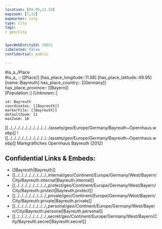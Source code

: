 ```yaml
---
location: [49.95,11.58] 
mapzoom: [7,12] 
mapmarker: city 
type: City
tags:
- geo/City


SpocWebEntityId: 29051
isDeleted: false
confidential: public

---
```



#is_a_/Place  
#is_a_ :: [[Place]] 
[has_place_longitude::11.58] 
[has_place_latitude::49.95] 
[name::Bayreuth] 
has_place_country:: [[Germany]]  
has_place_province:: [[Bayern]]  
[Population::] 
[Unknown::] 


```leaflet
id: Bayreuth
coordinates: [[Bayreuth]] 
markerFile: [[Bayreuth]] 
defaultZoom: 11 
maxZoom: 18
```



[[../../../../../../../../../../../assets/geo/Europe/Germany/Bayreuth~Opernhaus.webp]] 
![[../../../../../../../../../../../assets/geo/Europe/Germany/Bayreuth~Opernhaus.webp]] 
Markgräfliches Opernhaus Bayreuth (2012) 


## Confidential Links & Embeds: 
- [[Bayreuth|Bayreuth]]  
- [[../../../../../../../../_internal/geo/Continent/Europe/Germany/West/Bayern/City/Bayreuth.internal|Bayreuth.internal]] 
- [[../../../../../../../../_protect/geo/Continent/Europe/Germany/West/Bayern/City/Bayreuth.protect|Bayreuth.protect]] 
- [[../../../../../../../../_private/geo/Continent/Europe/Germany/West/Bayern/City/Bayreuth.private|Bayreuth.private]] 
- [[../../../../../../../../_personal/geo/Continent/Europe/Germany/West/Bayern/City/Bayreuth.personal|Bayreuth.personal]] 
- [[../../../../../../../../_secret/geo/Continent/Europe/Germany/West/Bayern/City/Bayreuth.secret|Bayreuth.secret]] 
